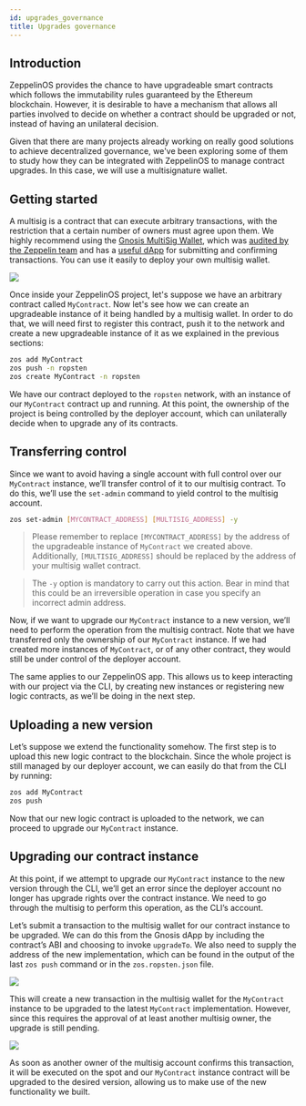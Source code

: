 ```yaml
---
id: upgrades_governance
title: Upgrades governance
---
```


## Introduction

ZeppelinOS provides the chance to have upgradeable smart contracts which follows the immutability rules guaranteed by
the Ethereum blockchain. However, it is desirable to have a mechanism that allows all parties involved to decide on
whether a contract should be upgraded or not, instead of having an unilateral decision.

Given that there are many projects already working on really good solutions to achieve decentralized governance,
we've been exploring some of them to study how they can be integrated with ZeppelinOS to manage contract upgrades.
In this case, we will use a multisignature wallet.

## Getting started

A multisig is a contract that can execute arbitrary transactions, with the restriction that a certain number of owners
must agree upon them. We highly recommend using the [Gnosis MultiSig Wallet](https://github.com/gnosis/MultiSigWallet),
which was [audited by the Zeppelin team](https://blog.zeppelin.solutions/gnosis-multisig-wallet-audit-d702ff0e2b1e) and
has a [useful dApp](https://wallet.gnosis.pm/) for submitting and confirming transactions. You can use it easily to
deploy your own multisig wallet.

![](https://lh5.googleusercontent.com/CqtaZkTZqJ_jT9vdQdPj-CNj304InYItfIBi5LnWrnsySGNOpN0HVu9DFIZbE1TpIq20ZN-3bAB1fNhFQiD_fTKqoLFyzQR7bLmmyfMJZABQMYMOnOzfTrsAkk_sgxeEQTriSJAB)

Once inside your ZeppelinOS project, let's suppose we have an arbitrary contract called `MyContract`. Now let's see how
we can create an upgradeable instance of it being handled by a multisig wallet. In order to do that, we will need first
to register this contract, push it to the network and create a new upgradeable instance of it as we explained in the
previous sections:

```sh
zos add MyContract
zos push -n ropsten
zos create MyContract -n ropsten
```

We have our contract deployed to the `ropsten` network, with an instance of our `MyContract` contract up and running.
At this point, the ownership of the project is being controlled by the deployer account, which can unilaterally
decide when to upgrade any of its contracts.

## Transferring control

Since we want to avoid having a single account with full control over our `MyContract` instance, we’ll transfer control
of it to our multisig contract. To do this, we’ll use the `set-admin` command to yield control to the multisig account.

```sh
zos set-admin [MYCONTRACT_ADDRESS] [MULTISIG_ADDRESS] -y
```

> Please remember to replace `[MYCONTRACT_ADDRESS]` by the address of the upgradeable instance of `MyContract` we
created above. Additionally, `[MULTISIG_ADDRESS]` should be replaced by the address of your multisig wallet contract.

> The `-y` option is mandatory to carry out this action. Bear in mind that this could be an irreversible operation in
case you specify an incorrect admin address.

Now, if we want to upgrade our `MyContract` instance to a new version, we’ll need to perform the operation from the
multisig contract. Note that we have transferred only the ownership of our `MyContract` instance. If we had created
more instances of `MyContract`, or of any other contract, they would still be under control of the deployer account.

The same applies to our ZeppelinOS app. This allows us to keep interacting with our project via the CLI, by creating new
instances or registering new logic contracts, as we’ll be doing in the next step.

## Uploading a new version

Let’s suppose we extend the functionality somehow. The first step is to upload this new logic contract to the blockchain.
Since the whole project is still managed by our deployer account, we can easily do that from the CLI by running:

```sh
zos add MyContract
zos push
```

Now that our new logic contract is uploaded to the network, we can proceed to upgrade our `MyContract` instance.

## Upgrading our contract instance

At this point, if we attempt to upgrade our `MyContract` instance to the new version through the CLI, we’ll get an error
since the deployer account no longer has upgrade rights over the contract instance. We need to go through the
multisig to perform this operation, as the CLI’s account.

Let’s submit a transaction to the multisig wallet for our contract instance to be upgraded. We can do this from the
Gnosis dApp by including the contract’s ABI and choosing to invoke `upgradeTo`. We also need to supply the address of
the new implementation, which can be found in the output of the last `zos push` command or in the `zos.ropsten.json`
file.

![](https://lh3.googleusercontent.com/Wi76B5WGVs8_qGD1GPVYpA5oOF4hEVt1mfl1grCszZRfxRlkPS1PsPxm9-Kpm0NfX0qlmq-5rUNfXdEJrIlH8gJK9TNW7NjlZ_QVqAuv5JZRFW-zQNxATQpA9OapPq_6J85nzTLz)

This will create a new transaction in the multisig wallet for the `MyContract` instance to be upgraded to the latest
`MyContract` implementation. However, since this requires the approval of at least another multisig owner, the upgrade
is still pending.

![](https://lh3.googleusercontent.com/twzAZicQUubRZaPJpj0ZmjnRICKKkC28LyP6p-CgHH15N3ZVqrlOXuptOBR_hRbIqAxLF8K5sW9SnX3QjidDEKZ2fZ8BBdSGZXn_oibjWOm4Vgu1BshMN3zTgWM6KCafAcN2saHI)

As soon as another owner of the multisig account confirms this transaction, it will be executed on the spot and our
`MyContract` instance contract will be upgraded to the desired version, allowing us to make use of the new functionality
we built.
